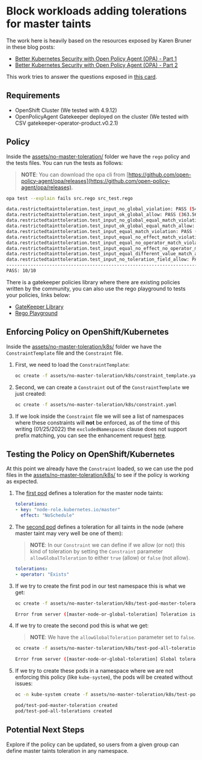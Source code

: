 # **Block workloads adding tolerations for master taints**

The work here is heavily based on the resources exposed by Karen Bruner in these blog posts:

* [Better Kubernetes Security with Open Policy Agent (OPA) - Part 1](https://cloud.redhat.com/blog/better-kubernetes-security-with-open-policy-agent-opa-part-1)
* [Better Kubernetes Security with Open Policy Agent (OPA) - Part 2](https://cloud.redhat.com/blog/better-kubernetes-security-with-open-policy-agent-opa-part-2)

This work tries to answer the questions exposed in [this card](https://issues.redhat.com/browse/KNIP-1816).

## **Requirements**

* OpenShift Cluster (We tested with 4.9.12)
* OpenPolicyAgent Gatekeeper deployed on the cluster (We tested with CSV gatekeeper-operator-product.v0.2.1)

## **Policy**

Inside the [assets/no-master-toleration/](./assets/no-master-toleration/) folder we have the `rego` policy and the tests files. You can run the tests as follows:

> **NOTE**: You can download the opa cli from [https://github.com/open-policy-agent/opa/releases](https://github.com/open-policy-agent/opa/releases).

~~~sh
opa test --explain fails src.rego src_test.rego

data.restrictedtainttoleration.test_input_no_global_violation: PASS (544.483µs)
data.restrictedtainttoleration.test_input_ok_global_allow: PASS (363.567µs)
data.restrictedtainttoleration.test_input_no_global_equal_match_violation: PASS (401.24µs)
data.restrictedtainttoleration.test_input_ok_global_equal_match_allow: PASS (357.066µs)
data.restrictedtainttoleration.test_input_equal_match_violation: PASS (625.204µs)
data.restrictedtainttoleration.test_input_equal_no_effect_match_violation: PASS (565.071µs)
data.restrictedtainttoleration.test_input_equal_no_operator_match_violation: PASS (576.912µs)
data.restrictedtainttoleration.test_input_equal_no_effect_no_operator_match_violation: PASS (594.109µs)
data.restrictedtainttoleration.test_input_equal_different_value_match_allow: PASS (1.448449ms)
data.restrictedtainttoleration.test_input_no_toleration_field_allow: PASS (396.695µs)
--------------------------------------------------------------------------------
PASS: 10/10
~~~

There is a gatekeeper policies library where there are existing policies written by the community, you can also use the rego playground to tests your policies, links below:

* [GateKeeper Library](https://github.com/open-policy-agent/gatekeeper-library/)
* [Rego Playground](https://play.openpolicyagent.org/)

## **Enforcing Policy on OpenShift/Kubernetes**

Inside the [assets/no-master-toleration/k8s/](./assets/no-master-toleration/k8s/) folder we have the `ConstraintTemplate` file and the `Constraint` file.

1. First, we need to load the `ConstraintTemplate`:

    ~~~sh
    oc create -f assets/no-master-toleration/k8s/constraint_template.yaml
    ~~~

2. Second, we can create a `Constraint` out of the `ConstraintTemplate` we just created:

    ~~~sh
    oc create -f assets/no-master-toleration/k8s/constraint.yaml
    ~~~

3. If we look inside the `Constraint` file we will see a list of namespaces where these constraints will **not** be enforced, as of the time of this writing (01/25/2022) the `excludedNamespaces` clause does not support prefix matching, you can see the enhancement request [here](https://github.com/open-policy-agent/gatekeeper/issues/500).

## **Testing the Policy on OpenShift/Kubernetes**

At this point we already have the `Constraint` loaded, so we can use the pod files in the [assets/no-master-toleration/k8s/](./assets/no-master-toleration/k8s/) to see if the policy is working as expected.

1. The [first pod](./assets/no-master-toleration/k8s/test-pod-master-toleration.yaml) defines a toleration for the master node taints:

    ~~~yaml
    tolerations:
    - key: "node-role.kubernetes.io/master"
      effect: "NoSchedule"
    ~~~

2. The [second pod](./assets/no-master-toleration/k8s/test-pod-all-tolerations.yaml) defines a toleration for all taints in the node (where master taint may very well be one of them):

    > **NOTE**: In our `Constraint` we can define if we allow (or not) this kind of toleration by setting the `Constraint` parameter `allowGlobalToleration` to either `true` (allow) or `false` (not allow).

    ~~~yaml
    tolerations:
    - operator: "Exists"
    ~~~

3. If we try to create the first pod in our test namespace this is what we get:

    ~~~sh
    oc create -f assets/no-master-toleration/k8s/test-pod-master-toleration.yaml

    Error from server ([master-node-or-global-toleration] Toleration is not allowed for taint {"effect": "NoSchedule", "key": "node-role.kubernetes.io/master", "value": ""}): error when creating "test-pod-master-toleration.yaml": admission webhook "validation.gatekeeper.sh" denied the request: [master-node-or-global-toleration] Toleration is not allowed for taint {"effect": "NoSchedule", "key": "node-role.kubernetes.io/master", "value": ""}
    ~~~

4. If we try to create the second pod this is what we get:

    > **NOTE**: We have the `allowGlobalToleration` parameter set to `false`.

    ~~~sh
    oc create -f assets/no-master-toleration/k8s/test-pod-all-tolerations.yaml

    Error from server ([master-node-or-global-toleration] Global tolerations not allowed for taint {"effect": "NoSchedule", "key": "node-role.kubernetes.io/master", "value": ""}): error when creating "test-pod-all-tolerations.yaml": admission webhook "validation.gatekeeper.sh" denied the request: [master-node-or-global-toleration] Global tolerations not allowed for taint {"effect": "NoSchedule", "key": "node-role.kubernetes.io/master", "value": ""}
    ~~~

5. If we try to create these pods in a namespace where we are not enforcing this policy (like `kube-system`), the pods will be created without issues:

    ~~~sh
    oc -n kube-system create -f assets/no-master-toleration/k8s/test-pod-master-toleration.yaml -f assets/no-master-toleration/k8s/test-pod-all-tolerations.yaml

    pod/test-pod-master-toleration created
    pod/test-pod-all-tolerations created
    ~~~

## **Potential Next Steps**

Explore if the policy can be updated, so users from a given group can define master taints toleration in any namespace.
